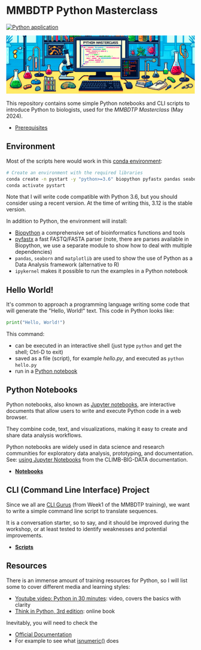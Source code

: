 # MMBDTP Python Masterclass

[![Python application](https://github.com/telatin/python-workshop/actions/workflows/python-app.yml/badge.svg)](https://github.com/telatin/python-workshop/actions/workflows/python-app.yml)

![MMBDTP Python Masterclass](include/banner.png)

This repository contains some simple Python notebooks and CLI scripts to introduce Python to biologists,
used for the *MMBDTP Masterclass* (May 2024).

* [Prerequisites](prerequisites.md)

## Environment

Most of the scripts here would work in this [conda environment](https://telatin.github.io/microbiome-bioinformatics/Install-Miniconda/):

```bash
# Create an environment with the required libraries
conda create -n pystart -y "python>=3.6" biopython pyfastx pandas seaborn matplotlib ipykernel
conda activate pystart
```

Note that I will write code compatible with Python 3.6, but you should consider using a recent version. 
At the time of writing this, 3.12 is the stable version.

In addition to Python, the environment will install:
* [Biopython](https://biopython.org/) a comprehensive set of bioinformatics functions and tools
* [pyfastx](https://pyfastx.readthedocs.io/en/latest/) a fast FASTQ/FASTA parser (note, there are parses available in Biopython, we use a separate module to show how to deal with multiple dependencies)
* `pandas`, `seaborn` and `matplotlib` are used to show the use of Python as a Data Analysis framework (alternative to R)
* `ipykernel` makes it possible to run the examples in a Python notebook

## Hello World!

It's common to approach a programming language writing some code that will generate the "Hello, World!" text.
This code in Python looks like:

```python
print("Hello, World!")
```

This command:

* can be executed in an interactive shell (just type `python` and get the shell; Ctrl-D to exit)
* saved as a file (script), for example *hello.py*, and executed as `python hello.py`
* run in a [Python notebook](https://colab.research.google.com)

## Python Notebooks

Python notebooks, also known as [Jupyter notebooks](https://jupyter.org/), are interactive documents that allow users to write and execute Python code in a web browser. 

They combine code, text, and visualizations, making it easy to create and share data analysis workflows. 

Python notebooks are widely used in data science and research communities for exploratory data analysis, prototyping, and documentation. See: [using Jupyter Notebooks](https://docs.climb.ac.uk/notebook-servers/using-jupyter/) from the CLIMB-BIG-DATA documentation.

* [**Notebooks**](first-steps/README.md)

## CLI (Command Line Interface) Project

Since we all are [CLI Gurus](https://mmbdtp.github.io/modules/unix/week_1__programme/) (from Week1 of the MMBDTP training), we want to write a simple command line script to translate sequences.

It is a conversation starter, so to say, and it should be improved during the workshop, or at least tested to identify weaknesses and potential improvements.


* [**Scripts**](project/README.md)

## Resources

There is an immense amount of training resources for Python, so I will list some to cover different media and learning styles:

* [Youtube video: Python in 30 minutes](https://youtu.be/kqtD5dpn9C8?si=JzurDYRFLrKs7x3Q): video, covers the basics with clarity
* [Think in Python, 3rd edition](https://allendowney.github.io/ThinkPython/): online book

Inevitably, you will need to check the 
* [Official Documentation](https://docs.python.org/3/index.html)
* For example to see what [isnumeric()](https://docs.python.org/3.9/library/stdtypes.html?highlight=isnumeric#str.isnumeric) does